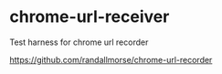 # chrome-url-receiver
Test harness for chrome url recorder

https://github.com/randallmorse/chrome-url-recorder
